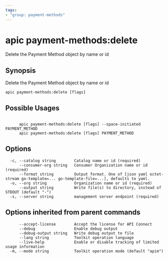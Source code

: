 ```yaml
---
tags:
- "group: payment-methods"
---
```

# apic payment-methods:delete

Delete the Payment Method object by name or id

## Synopsis

Delete the Payment Method object by name or id

```
apic payment-methods:delete [flags]
```

## Possible Usages

```

      apic payment-methods:delete [flags] --space-initiated PAYMENT_METHOD
      apic payment-methods:delete [flags] PAYMENT_METHOD

```

## Options

```
  -c, --catalog string        Catalog name or id (required)
      --consumer-org string   Consumer Organization name or id (required)
      --format string         Output format. One of [json yaml octet-stream go-template=... go-template-file=...], defaults to yaml.
  -o, --org string            Organization name or id (required)
      --output string         Write file(s) to directory, instead of STDOUT (default "-")
  -s, --server string         management server endpoint (required)
```

## Options inherited from parent commands

```
      --accept-license        Accept the license for API Connect
      --debug                 Enable debug output
      --debug-output string   Write debug output to file
      --lang string           Toolkit operation language
      --live-help             Enable or disable tracking of limited usage information
  -m, --mode string           Toolkit operation mode (default "apim")
```
